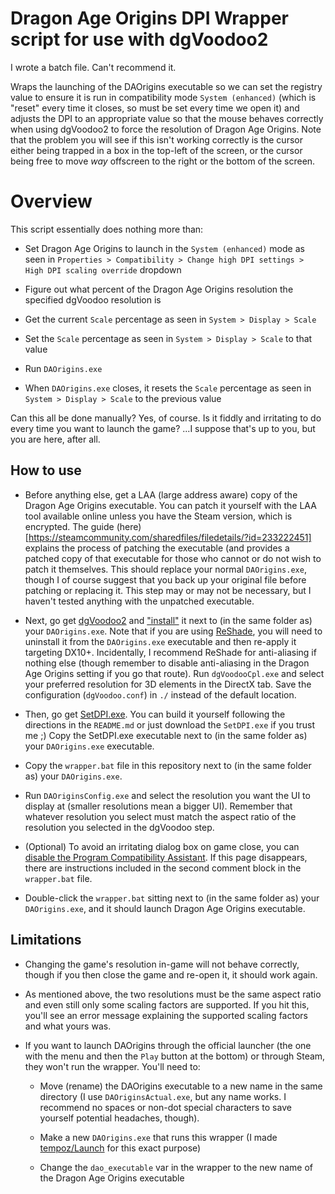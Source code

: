 # Dragon Age Origins DPI Wrapper script for use with dgVoodoo2

I wrote a batch file. Can't recommend it.

Wraps the launching of the DAOrigins executable so we can set the registry value to ensure it is run in compatibility mode `System (enhanced)` (which is "reset" every time it closes, so must be set every time we open it) and adjusts the DPI to an appropriate value so that the mouse behaves correctly when using dgVoodoo2 to force the resolution of Dragon Age Origins. Note that the problem you will see if this isn't working correctly is the cursor either being trapped in a box in the top-left of the screen, or the cursor being free to move *way* offscreen to the right or the bottom of the screen.

# Overview

This script essentially does nothing more than:

- Set Dragon Age Origins to launch in the `System (enhanced)` mode as seen in `Properties > Compatibility > Change high DPI settings > High DPI scaling override` dropdown

- Figure out what percent of the Dragon Age Origins resolution the specified dgVoodoo resolution is

- Get the current `Scale` percentage as seen in `System > Display > Scale`

- Set the `Scale` percentage as seen in `System > Display > Scale` to that value 

- Run `DAOrigins.exe`

- When `DAOrigins.exe` closes, it resets the `Scale` percentage as seen in `System > Display > Scale` to the previous value

Can this all be done manually? Yes, of course. Is it fiddly and irritating to do every time you want to launch the game? ...I suppose that's up to you, but you are here, after all.

## How to use

- Before anything else, get a LAA (large address aware) copy of the Dragon Age Origins executable. You can patch it yourself with the LAA tool available online unless you have the Steam version, which is encrypted. The guide (here)[https://steamcommunity.com/sharedfiles/filedetails/?id=233222451] explains the process of patching the executable (and provides a patched copy of that executable for those who cannot or do not wish to patch it themselves. This should replace your normal `DAOrigins.exe`, though I of course suggest that you back up your original file before patching or replacing it. This step may or may not be necessary, but I haven't tested anything with the unpatched executable.

- Next, go get [dgVoodoo2](http://dege.freeweb.hu/dgVoodoo2/dgVoodoo2/) and ["install"](http://dege.freeweb.hu/dgVoodoo2/QuickGuide/) it next to (in the same folder as) your `DAOrigins.exe`. Note that if you are using [ReShade](https://reshade.me/), you will need to uninstall it from the `DAOrigins.exe` executable and then re-apply it targeting DX10+. Incidentally, I recommend ReShade for anti-aliasing if nothing else (though remember to disable anti-aliasing in the Dragon Age Origins setting if you go that route). Run `dgVoodooCpl.exe` and select your preferred resolution for 3D elements in the DirectX tab. Save the configuration (`dgVoodoo.conf`) in `./` instead of the default location.

- Then, go get [SetDPI.exe](https://github.com/tempoz/SetDPI/releases/tag/v1.0.1). You can build it yourself following the directions in the `README.md` or just download the `SetDPI.exe` if you trust me ;)  Copy the SetDPI.exe executable next to (in the same folder as) your `DAOrigins.exe` executable.

- Copy the `wrapper.bat` file in this repository next to (in the same folder as) your `DAOrigins.exe`.

- Run `DAOriginsConfig.exe` and select the resolution you want the UI to display at (smaller resolutions mean a bigger UI). Remember that whatever resolution you select must match the aspect ratio of the resolution you selected in the dgVoodoo step.

- (Optional) To avoid an irritating dialog box on game close, you can [disable the Program Compatibility Assistant](https://www.isunshare.com/computer/why-and-how-to-disable-program-compatibility-assistant-service.html). If this page disappears, there are instructions included in the second comment block in the `wrapper.bat` file.

- Double-click the `wrapper.bat` sitting next to (in the same folder as) your `DAOrigins.exe`, and it should launch Dragon Age Origins executable.

## Limitations

- Changing the game's resolution in-game will not behave correctly, though if you then close the game and re-open it, it should work again.

- As mentioned above, the two resolutions must be the same aspect ratio and even still only some scaling factors are supported. If you hit this, you'll see an error message explaining the supported scaling factors and what yours was.

- If you want to launch DAOrigins through the official launcher (the one with the menu and then the `Play` button at the bottom) or through Steam, they won't run the wrapper. You'll need to:

  - Move (rename) the DAOrigins executable to a new name in the same directory (I use `DAOriginsActual.exe`, but any name works. I recommend no spaces or non-dot special characters to save yourself potential headaches, though).
  
  - Make a new `DAOrigins.exe` that runs this wrapper (I made [tempoz/Launch](https://github.com/tempoz/Launch) for this exact purpose)
  
  - Change the `dao_executable` var in the wrapper to the new name of the Dragon Age Origins executable